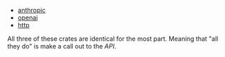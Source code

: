 
- [anthropic](https://github.com/zed-industries/zed/blob/main/crates/anthropic/Cargo.toml)
- [openai](https://github.com/zed-industries/zed/blob/main/crates/open_ai/Cargo.toml)
- [http](https://github.com/zed-industries/zed/blob/main/crates/http/Cargo.toml)

All three of these crates are identical for the most part.  Meaning that "all they do"
is make a call out to the *API*.
